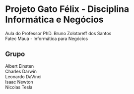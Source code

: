# Projeto Gato Félix - Disciplina Informática e Negócios
Aula do Professor PhD. Bruno Zolotareff dos Santos <br> 
Fatec Mauá - Informática para Negócios

## Grupo
Albert Einsten <br>
Charles Darwin <br>
Leonardo DaVinci <br>
Isaac Newton <br>
Nicolas Tesla


